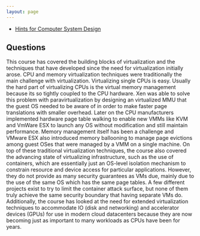 ```yaml
---
layout: page
---
```


- [Hints for Computer System Design](https://www.microsoft.com/en-us/research/wp-content/uploads/2016/02/acrobat-17.pdf)

## Questions

This course has covered the building blocks of virtualization and the techniques that have developed
since the need for virtualization initially arose. CPU and memory virtualization techniques were
traditionally the main challenge with virtualization. Virtualizing single CPUs is easy. Usually the
hard part of virtualizing CPUs is the virtual memory management because its so tightly coupled to
the CPU hardware. Xen was able to solve this problem with paravirtualization by designing an
virtualized MMU that the guest OS needed to be aware of in order to make faster page translations
with smaller overhead. Later on the CPU manufacturers implemented hardware page table walking to
enable new VMMs like KVM and VmWare ESX to launch any OS without modification and still maintain
performance. Memory management itself has been a challenge and VMware ESX also introduced memory
ballooning to manage page evictions among guest OSes that were managed by a VMM on a single machine.
On top of these traditional virtualization techniques, the course also covered the advancing state
of virtualizing infrastructure, such as the use of containers, which are essentially just an
OS-level isolation mechanism to constrain resource and device access for particular applications.
However, they do not provide as many security guarantees as VMs due, mainly due to the use of the
same OS which has the same page tables. A few different projects exist to try to limit the container
attack surface, but none of them truly achieve the same security boundary that having separate VMs
do. Additionally, the course has looked at the need for extended virtualization techniques to
accommodate IO (disk and networking) and accelerator devices (GPUs) for use in modern cloud
datacenters because they are now becoming just as important to many workloads as CPUs have been for
years.
